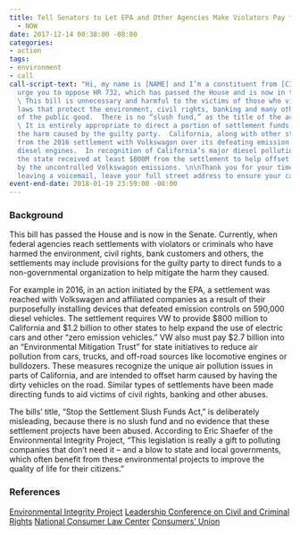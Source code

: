```yaml
---
title: Tell Senators to Let EPA and Other Agencies Make Violators Pay for Damages
  - NOW
date: 2017-12-14 00:38:00 -08:00
categories:
- action
tags:
- environment
- call
call-script-text: "Hi, my name is [NAME] and I’m a constituent from [CITY, ZIP].\n\nI
  urge you to oppose HR 732, which has passed the House and is now in the Senate.
  \ This bill is unnecessary and harmful to the victims of those who violate federal
  laws that protect the environment, civil rights, banking and many other aspects
  of the public good.  There is no “slush fund,” as the title of the act suggests.
  \ It is entirely appropriate to direct a portion of settlement funds to help mitigate
  the harm caused by the guilty party.  California, along with other states, benefited
  from the 2016 settlement with Volkswagon over its defeating emission controls on
  diesel engines.  In recognition of California’s major diesel pollution problems,
  the state received at least $800M from the settlement to help offset the harm caused
  by the uncontrolled Volkswagon emissions. \n\nThank you for your time and attention.\n\n[If
  leaving a voicemail, leave your full street address to ensure your call is tallied]"
event-end-date: 2018-01-19 23:59:00 -08:00
---
```


### Background
This bill has passed the House and is now in the Senate.  Currently, when federal agencies reach settlements with violators or criminals who have harmed the environment, civil rights, bank customers and others, the settlements may include provisions for the guilty party to direct funds to a non-governmental organization to help mitigate the harm they caused.  

For example in 2016, in an action initiated by the EPA, a settlement was reached with Volkswagen and affiliated companies as a result of their purposefully installing devices that defeated emission controls on 590,000 diesel vehicles. The settlement requires VW to provide $800 million to California and $1.2 billion to other states to help expand the use of electric cars and other “zero emission vehicles.”  VW also must pay $2.7 billion into an “Environmental Mitigation Trust” for state initiatives to reduce air pollution from cars, trucks, and off-road sources like locomotive engines or bulldozers.  These measures recognize the unique air pollution issues in parts of California, and are intended to offset harm caused by having the dirty vehicles on the road.  Similar types of settlements have been made directing funds to aid victims of civil rights, banking and other abuses.   

The bills’ title, “Stop the Settlement Slush Funds Act,” is deliberately misleading, because there is no slush fund and no evidence that these settlement projects have been abused. According to Eric Shaefer of the Environmental Integrity Project, “This legislation is really a gift to polluting companies that don’t need it – and a blow to state and local governments, which often benefit from these environmental projects to improve the quality of life for their citizens.”

### References
[Environmental Integrity Project](http://www.environmentalintegrity.org/news/environmental-settlements/)
[Leadership Conference on Civil and Criminal Rights](https://www.google.com/url?sa=t&rct=j&q=&esrc=s&source=web&cd=32&cad=rja&uact=8&ved=0ahUKEwi6vdb7_NPXAhXhxVQKHZM9CNI4HhAWCC4wAQ&url=http%3A%2F%2Fcivilrightsdocs.info%2Fpdf%2Fpolicy%2Fletters%2F2017%2Fstop-settlement-slush-funds-10-23-17.pdf&usg=AOvVaw11TFvE8jgAr8U_UF4mez-c)
[National Consumer Law Center](https://www.nclc.org/images/pdf/legislation/letter-oppose-attack-civil-justice.pdf)
[Consumers’ Union](https://consumersunion.org/research/cu-letter-to-house-members-regarding-hr-732-stop-settlement-slush-funds-act/)